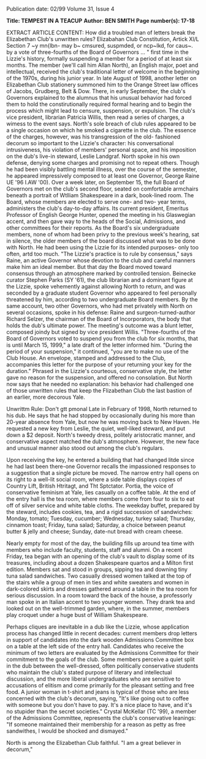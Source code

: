 Publication date: 02/99
Volume 31, Issue 4

**Title: TEMPEST IN A TEACUP**
**Author: BEN SMITH**
**Page number(s): 17-18**

EXTRACT ARTICLE CONTENT:
How did a troubled man of letters break 
the Elizabethan Club's unwritten rules? 
Elizabahan Club Constitution, Artick Xl/L Section 7 
~y mn{lbn- may b~ cmsured, suspmded, or ncp~lkd, for caus~. by a 
vote of three-fourths of the Board of Governors ... " 
first time in the Lizzie's history, formally suspending a member for a 
period of at least six months. 
The member (we'll call him Allan North), an English major, poet 
and intellectual, received the club's traditional letter of welcome in the 
beginning of the 1970s, during his junior year. In late August of 1998, 
another letter on Elizabethan Club stationery summoned him to the 
Orange Street law offices of Jacobs, Grudberg, Belt & Dow. There, in 
early September, the club's Governors explained to the alumnus that 
his unusual behavior had forced them to hold the constirutionally 
required formal hearing and to begin the process which might lead to 
censure, suspension, or expulsion. The club's vice president, librarian 
Patricia Willis, then read a series of charges, a wimess to the event says. 
North's sole breach of club rules appeared to be 
a single occasion on which he smoked a 
cigarette in the club. The essence of the charges, 
however, was his transgression of the old-
fashioned decorum so important to the Lizzie's 
character: his conversational intrusiveness, his 
violation of members' personal space, and his 
imposition on the dub's live-in steward, Leslie 
Landgraf. North spoke in his own defense, 
denying some charges and promising not to 
repeat others. Though he had been visibly 
battling mental illness, over the course of the 
semester, he appeared impressively composed to 
at least one Governor, George Raine UE '96 
I.AW '00). 
Over a week later, on September 15, the full Board of Governors 
met on the club's second floor, seated on comfortable armchairs 
beneath a portrait of Wtlliam Shakespeare in 
a dark, book-lined room. The Board, whose 
members are elected to serve one- and two-
year terms, administers the club's day-to-day 
affairs. Its current president, Emeritus 
Professor of English George Hunter, opened 
the meeting in his Glaswegian accent, and 
then gave way to the heads of the Social, 
Admissions, and other committees for their 
reports. As the Board's six undergraduate 
members, none of whom had been privy to 
the previous week's hearing, sat in silence, the 
older members of the board discussed what 
was to be done with North. He had been 
using the Lizzie for its intended purposes-
only too often, artd too much. 
"The Lizzie's practice is to rule by 
consensus," says Raine, an active Governor 
whose devotion to the club and careful 
manners make him an ideal member. But 
that day the Board moved toward consensus 
through an atmosphere marked by controlled 
tension. Beinecke curator Stephen Parks (SY 
'61), the club librarian and a dominant figure 
at the Lizzie, spoke vehemently against 
allowing North to return, and was seconded 
by a graduate student Governor who 
appeared to feel personally threatened by 
him, according to two undergraduate Board 
members. By the same account, two other 
Governors, who had met privately with 
North on several occasions, spoke in his 
defense: Raine and surgeon-turned-author 
Richard Selzer, the chairman of the Board of 
Incorporators, the body that holds the dub's 
ultimate power. 
The meeting's outcome was a blunt letter, 
composed joindy but signed by vice president 
Willis. "Three-fourths of the Board of 
Governors voted to suspend you from the 
club for six months, that is until March 15, 
1999," a late draft of the letter informed him. 
"During the period of your suspension," it 
continued, "you are to make no use of the 
Club House. An envelope, stamped and 
addressed to the Club, accompanies this letter 
for the purpose of your returning your key 
for the duration." 
Phrased in the Lizzie's courteous, 
conservative style, the letter gave no reason 
for the suspension, and offered no 
consolation. But North now says that he 
needed no explanation: his behavior had 
challenged one of those unwritten rules that 
keep the Flizabethan Club the last bastion of 
an earlier, more decorous Yale. 


Unwrittm Rule: Don't gtt pmonal 
Late in February of 1998, North 
returned to his dub. He says that he 
had stopped by occasionally during his 
more than 20-year absence from Yale, but 
now he was moving back to New Haven. He 
requested a new key from Leslie, the quiet, 
well-liked steward, and put down a $2 
deposit. North's tweedy dress, politely 
aristocratic manner, and conservative aspect 
matched the dub's atmosphere. However, the 
new face and unusual manner also stood out 
among the club's regulars. 


Upon receiving the key, he entered a 
building that had changed litde since he had 
last been there-one Governor recalls the 
impassioned responses to a suggestion that a 
single picture be moved. The narrow entry 
hall opens on its right to a well-lit social 
room, where a side table displays copies of 
Country Lift, British Htritagt, and Tht 
Sptctator. Portia, the voice of conservative 
feminism at Yale, lies casually on a coffee 
table. At the end of the entry hall is the tea 
room, where members come from four to six 
to eat off of silver service and white table 
cloths. The weekday buffet, prepared by the 
steward, includes cookies, tea, and a rigid 
succession of sandwiches: Monday, tomato; 
Tuesday, cucumber; Wednesday, turkey salad; 
Thursday, cinnamon toast; Friday, tuna salad; 
Saturday, a choice between peanut butter & 
jelly and cheese; Sunday, date-nut bread with 
cream cheese. 


Nearly empty for most of the day, the 
building fills up around tea time with 
members who include faculty, students, staff 
and alumni. On a recent Friday, tea began 
with an opening of the club's vault to display 
some of its treasures, including about a dozen 
Shakespeare quartos and a Milton first 
edition. Members sat and stood in groups, 
sipping tea and downing tiny tuna salad 
sandwiches. Two casually dressed women 
talked at the top of the stairs while a group of 
men in ties and white sweaters and women in 
dark-colored skirts and dresses gathered 
around a table in the tea room for serious 
discussion. In a room toward the back of the 
house, a professorly man spoke in an Italian 
accent to two younger women. They drank 
tea and looked out on the well-trimmed 
garden, where, in the summer, members play 
croquet under a huge bust of William 
Shakespeare. 


Perhaps cliques are inevitable in a dub 
like the Lizzie, whose application process has 
changed little in recent decades: current 
members drop letters in support of 
candidates into the dark wooden Admissions 
Committee box on a table at the left side of 
the entry hall. Candidates who receive the 
minimum of two letters are evaluated by the 
Admissions 
Committee 
for 
their 
commitment to the goals of the club. Some 
members perceive a quiet split in the dub 
between the well-dressed, often politically 
conservative students who maintain the club's 
stated purpose of literary and intellectual 
discussion, 
and the 
more 
liberal 
undergraduates who are sensitive to 
accusations of elitism and come primarily for 
the pleasant setting and free food. A junior 
woman in t-shirt and jeans is typical of those 
who are less concerned with the club's 
decorum, saying, "It's like going out to coffee 
with someone but you don't have to pay. It's a 
nice place to have, and it's no stupider than 
the secret societies." Crystal McKellar (TC 
'99), a member of the Admissions 
Committee, represents the club's conservative 
leanings: "If someone maintained their 
membership for a reason as petty as free 
sandwithes, I would be shocked and 
dismayed." 


North is among the Elizabethan Club 
faithful. "I am a great believer in decorum,"